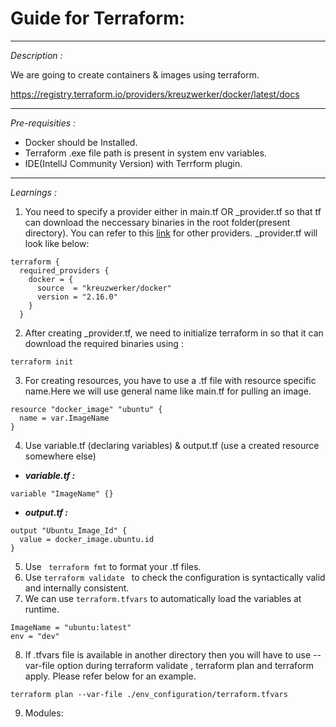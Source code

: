 # Guide for Terraform:

---
_Description :_

We are going to create containers & images using terraform. 

https://registry.terraform.io/providers/kreuzwerker/docker/latest/docs

----

_Pre-requisities :_
- Docker should be Installed. 
- Terraform .exe file path is present in system env variables.
- IDE(IntellJ Community Version) with Terrform plugin.

---

_Learnings :_
1) You need to specify a provider either in main.tf OR _provider.tf so that tf can download the neccessary binaries in the root folder(present directory).
   You can refer to this [link](https://registry.terraform.io/browse/providers) for other providers.
   _provider.tf will look like below:

```
terraform {
  required_providers {
    docker = {
      source  = "kreuzwerker/docker"
      version = "2.16.0"
    }
  }

```
2) After creating _provider.tf, we need to initialize terraform in so that it can download the required binaries using :
```
terraform init
```
3) For creating resources, you have to use a .tf file with resource specific name.Here we will use general name like main.tf for pulling an image.
```
resource "docker_image" "ubuntu" {
  name = var.ImageName
}
```
4) Use variable.tf (declaring variables) & output.tf (use a created resource somewhere else)
* **_variable.tf :_**
```
variable "ImageName" {}
```

* **_output.tf :_**
```
output "Ubuntu_Image_Id" {
  value = docker_image.ubuntu.id
}
```

5) Use ``` terraform fmt``` to format your .tf files.
6) Use ``` terraform validate  ``` to check the configuration is syntactically valid and internally consistent.
7) We can use ``` terraform.tfvars ``` to automatically load the variables at runtime.
``` 
ImageName = "ubuntu:latest" 
env = "dev"
```
8) If .tfvars file is available in another directory
then you will have to use --var-file option during terraform validate
, terraform plan and terraform apply. Please refer below for an example.
```
terraform plan --var-file ./env_configuration/terraform.tfvars
```
9) Modules:

